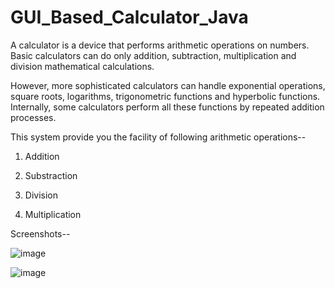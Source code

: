 # GUI_Based_Calculator_Java

A calculator is a device that performs arithmetic operations on numbers. Basic calculators can do only addition, subtraction, multiplication and division mathematical calculations.

However, more sophisticated calculators can handle exponential operations, square roots, logarithms, trigonometric functions and hyperbolic functions. Internally, some calculators perform all these functions by repeated addition processes.

This system provide you the facility of following arithmetic operations--

1. Addition

2.  Substraction

3.  Division

4.  Multiplication

Screenshots--

![image](https://github.com/sparshag832/GUI_Based_Calculator_Java/assets/84582301/5d55b2ad-2dc1-4519-a9d4-f3d98a16997b)

![image](https://github.com/sparshag832/GUI_Based_Calculator_Java/assets/84582301/69b9f892-b814-4ca8-8d23-6d7394faba7e)
